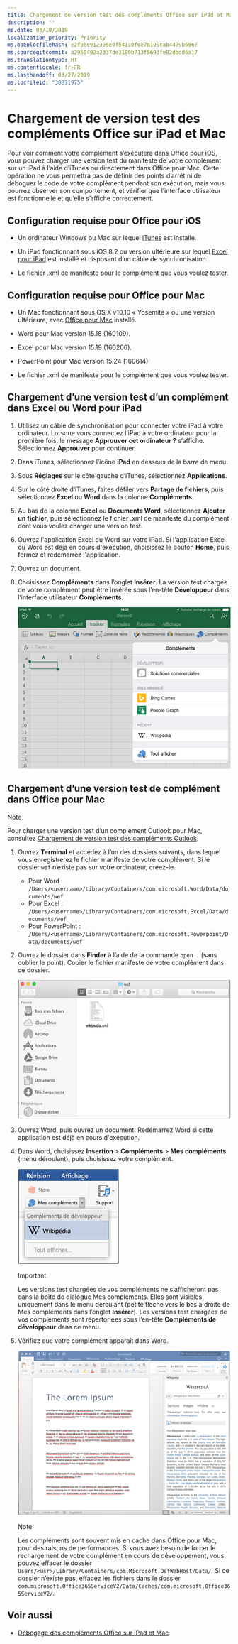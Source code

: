 ```yaml
---
title: Chargement de version test des compléments Office sur iPad et Mac
description: ''
ms.date: 03/19/2019
localization_priority: Priority
ms.openlocfilehash: e2f9ee912395e0f54130f0e78109cab4479b6567
ms.sourcegitcommit: a2950492a2337de3180b713f5693fe82dbdd6a17
ms.translationtype: HT
ms.contentlocale: fr-FR
ms.lasthandoff: 03/27/2019
ms.locfileid: "30871975"
---
```

# <a name="sideload-office-add-ins-on-ipad-and-mac-for-testing"></a>Chargement de version test des compléments Office sur iPad et Mac

Pour voir comment votre complément s’exécutera dans Office pour iOS, vous pouvez charger une version test du manifeste de votre complément sur un iPad à l’aide d’iTunes ou directement dans Office pour Mac. Cette opération ne vous permettra pas de définir des points d’arrêt ni de déboguer le code de votre complément pendant son exécution, mais vous pourrez observer son comportement, et vérifier que l’interface utilisateur est fonctionnelle et qu’elle s’affiche correctement. 

## <a name="prerequisites-for-office-for-ios"></a>Configuration requise pour Office pour iOS

- Un ordinateur Windows ou Mac sur lequel [iTunes](https://www.apple.com/itunes/download/) est installé.
    
- Un iPad fonctionnant sous iOS 8.2 ou version ultérieure sur lequel [Excel pour iPad](https://itunes.apple.com/us/app/microsoft-excel/id586683407?mt=8) est installé et disposant d’un câble de synchronisation.
    
- Le fichier .xml de manifeste pour le complément que vous voulez tester.
    

## <a name="prerequisites-for-office-for-mac"></a>Configuration requise pour Office pour Mac

- Un Mac fonctionnant sous OS X v10.10 « Yosemite » ou une version ultérieure, avec [Office pour Mac](https://products.office.com/buy/compare-microsoft-office-products?tab=omac) installé.
    
- Word pour Mac version 15.18 (160109).
   
- Excel pour Mac version 15.19 (160206).

- PowerPoint pour Mac version 15.24 (160614)
    
- Le fichier .xml de manifeste pour le complément que vous voulez tester.
    

## <a name="sideload-an-add-in-on-excel-or-word-for-ipad"></a>Chargement d’une version test d’un complément dans Excel ou Word pour iPad

1. Utilisez un câble de synchronisation pour connecter votre iPad à votre ordinateur. Lorsque vous connectez l’iPad à votre ordinateur pour la première fois, le message **Approuver cet ordinateur ?** s’affiche. Sélectionnez **Approuver** pour continuer.

2. Dans iTunes, sélectionnez l’icône **iPad** en dessous de la barre de menu.

3. Sous  **Réglages** sur le côté gauche d’iTunes, sélectionnez **Applications**.

4. Sur le côté droite d’iTunes, faites défiler vers  **Partage de fichiers**, puis sélectionnez  **Excel** ou **Word** dans la colonne **Compléments**.

5. Au bas de la colonne  **Excel** ou **Documents Word**, sélectionnez  **Ajouter un fichier**, puis sélectionnez le fichier .xml de manifeste du complément dont vous voulez charger une version test. 
    
6. Ouvrez l'application Excel ou Word sur votre iPad. Si l'application Excel ou Word est déjà en cours d'exécution, choisissez le bouton  **Home**, puis fermez et redémarrez l'application.
    
7. Ouvrez un document.
    
8. Choisissez  **Compléments** dans l’onglet **Insérer**. La version test chargée de votre complément peut être insérée sous l’en-tête  **Développeur** dans l’interface utilisateur **Compléments**.
    
    ![Insérer des compléments dans l’application Excel](../images/excel-insert-add-in.png)


## <a name="sideload-an-add-in-on-office-for-mac"></a>Chargement d’une version test de complément dans Office pour Mac

> [!NOTE]
> Pour charger une version test d’un complément Outlook pour Mac, consultez [Chargement de version test des compléments Outlook](/outlook/add-ins/sideload-outlook-add-ins-for-testing).

1. Ouvrez **Terminal** et accédez à l’un des dossiers suivants, dans lequel vous enregistrerez le fichier manifeste de votre complément. Si le dossier `wef` n’existe pas sur votre ordinateur, créez-le.
    
    - Pour Word : `/Users/<username>/Library/Containers/com.microsoft.Word/Data/documents/wef`    
    - Pour Excel : `/Users/<username>/Library/Containers/com.microsoft.Excel/Data/documents/wef`
    - Pour PowerPoint : `/Users/<username>/Library/Containers/com.microsoft.Powerpoint/Data/documents/wef`
    
2. Ouvrez le dossier dans **Finder** à l’aide de la commande `open .` (sans oublier le point). Copier le fichier manifeste de votre complément dans ce dossier.
    
    ![Dossier WEF dans Office pour Mac](../images/all-my-files.png)

3. Ouvrez Word, puis ouvrez un document. Redémarrez Word si cette application est déjà en cours d'exécution.
    
4. Dans Word, choisissez **Insertion** > **Compléments** > **Mes compléments** (menu déroulant), puis choisissez votre complément.
    
    ![Mes compléments dans Office pour Mac](../images/my-add-ins-wikipedia.png)

    > [!IMPORTANT]
    > Les versions test chargées de vos compléments ne s’afficheront pas dans la boîte de dialogue Mes compléments. Elles sont visibles uniquement dans le menu déroulant (petite flèche vers le bas à droite de Mes compléments dans l’onglet **Insérer**). Les versions test chargées de vos compléments sont répertoriées sous l’en-tête **Compléments de développeur** dans ce menu. 
    
5. Vérifiez que votre complément apparaît dans Word.
    
    ![Complément Office affiché dans Office pour Mac](../images/lorem-ipsum-wikipedia.png)
    
    > [!NOTE]
    > Les compléments sont souvent mis en cache dans Office pour Mac, pour des raisons de performances. Si vous avez besoin de forcer le rechargement de votre complément en cours de développement, vous pouvez effacer le dossier `Users/<usr>/Library/Containers/com.Microsoft.OsfWebHost/Data/`. Si ce dossier n’existe pas, effacez les fichiers dans le dossier `com.microsoft.Office365ServiceV2/Data/Caches/com.microsoft.Office365ServiceV2/`.

## <a name="see-also"></a>Voir aussi

- [Débogage des compléments Office sur iPad et Mac](debug-office-add-ins-on-ipad-and-mac.md)
